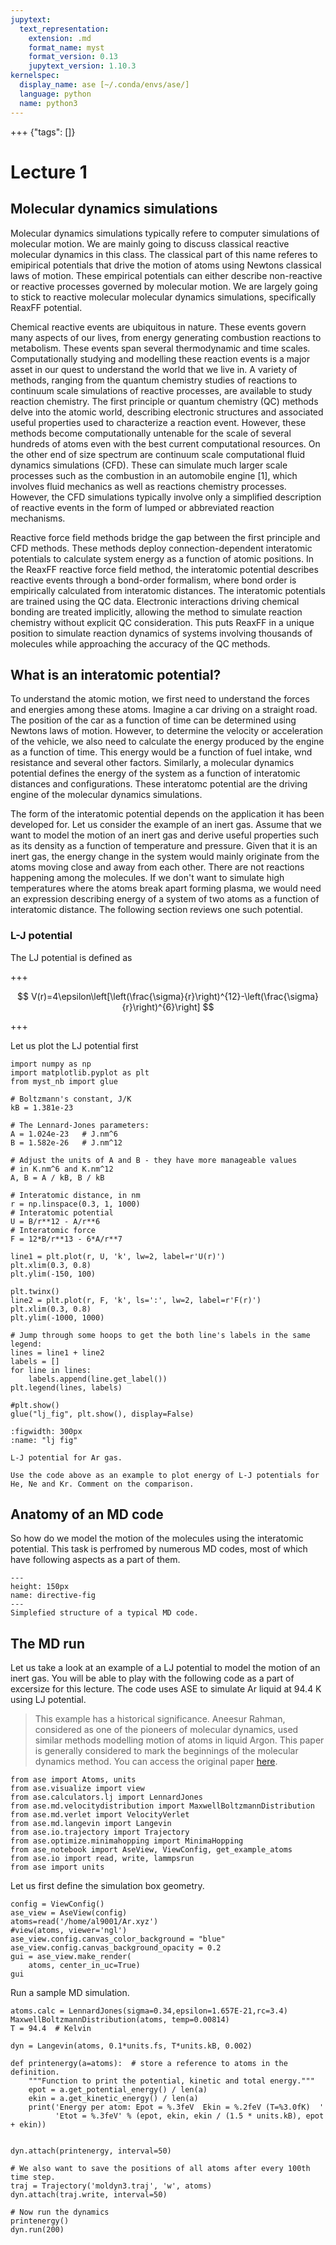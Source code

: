 ```yaml
---
jupytext:
  text_representation:
    extension: .md
    format_name: myst
    format_version: 0.13
    jupytext_version: 1.10.3
kernelspec:
  display_name: ase [~/.conda/envs/ase/]
  language: python
  name: python3
---
```


+++ {"tags": []}

Lecture 1
=========
## Molecular dynamics simulations

Molecular dynamics simulations typically refere to computer simulations of molecular motion. We are mainly going to discuss classical reactive molecular
dynamics in this class. The classical part of this name referes to emipirical potentials that drive the motion of atoms using Newtons classical laws of 
motion. These empirical potentials can either describe non-reactive or reactive processes governed by molecular motion. We are largely going to stick to
reactive molecular molecular dynamics simulations, specifically ReaxFF potential. 

Chemical reactive events are ubiquitous in nature. These events govern many aspects of our lives, from energy generating combustion reactions to 
metabolism. These events span several thermodynamic and time scales. Computationally studying and modelling these reaction events is a major asset
 in our quest to understand the world that we live in. A variety of methods, ranging from the quantum chemistry studies of reactions to continuum 
scale simulations of reactive processes, are available to study reaction chemistry. The first principle or quantum chemistry (QC) methods delve into 
the atomic world, describing electronic structures and associated useful properties used to characterize a reaction event. However, these methods 
become computationally untenable for the scale of several hundreds of atoms even with the best current computational resources. On the other end of 
size spectrum are continuum scale computational fluid dynamics simulations (CFD). These can simulate much larger scale processes such as the combustion
 in an automobile engine [1], which involves fluid mechanics as well as reactions chemistry processes. However, the CFD simulations typically involve
 only a simplified description of reactive events in the form of lumped or abbreviated reaction mechanisms.

Reactive force field methods bridge the gap between the first principle and CFD methods. These methods deploy connection-dependent interatomic 
potentials to calculate system energy as a function of atomic positions. In the ReaxFF reactive force field method, the interatomic potential describes 
reactive events through a bond-order formalism, where bond order is empirically calculated from interatomic distances. The interatomic potentials 
are trained using the QC data. Electronic interactions driving chemical bonding are treated implicitly, allowing the method to simulate reaction 
chemistry without explicit QC consideration. This puts ReaxFF in a unique position to simulate reaction dynamics of systems involving thousands of 
molecules while approaching the accuracy of the QC methods.

## What is an interatomic potential?
To understand the atomic motion, we first need to understand the forces and energies among these atoms. Imagine a car driving on a straight road. 
The position of the car as a function of time can be determined using Newtons laws of motion. However, to determine the velocity or acceleration 
of the vehicle, we also need to calculate the energy produced by the engine as a function of time. This energy would be a function of fuel intake, 
wnd resistance and several other factors. Similarly, a molecular dynamics potential defines the energy of the system as a function of interatomic 
distances and configurations. These interatomc potential are the driving engine of the molecular dynamics simulations.

The form of the interatomic potential depends on the application it has been developed for. Let us consider the example of an inert gas. Assume that
we want to model the motion of an inert gas and derive useful properties such as its density as a function of temperature and pressure. Given that 
it is an inert gas, the energy change in the system would mainly originate from the atoms moving close and away from each other. There are not 
reactions happening among the molecules. If we don't want to simulate high temperatures where the atoms break apart forming plasma, we would need 
an expression describing energy of a system of two atoms as a function of interatomic distance. The following section reviews one such potential.


### L-J potential

The LJ potential is defined as 

+++

$$
V(r)=4\epsilon\left[\left(\frac{\sigma}{r}\right)^{12}-\left(\frac{\sigma}{r}\right)^{6}\right]
$$

+++

Let us plot the LJ potential first


```{code-cell} ipython3
import numpy as np
import matplotlib.pyplot as plt
from myst_nb import glue
```



```{code-cell} ipython3
# Boltzmann's constant, J/K
kB = 1.381e-23

# The Lennard-Jones parameters:
A = 1.024e-23   # J.nm^6
B = 1.582e-26   # J.nm^12

# Adjust the units of A and B - they have more manageable values
# in K.nm^6 and K.nm^12
A, B = A / kB, B / kB

# Interatomic distance, in nm
r = np.linspace(0.3, 1, 1000)
# Interatomic potential
U = B/r**12 - A/r**6
# Interatomic force
F = 12*B/r**13 - 6*A/r**7

line1 = plt.plot(r, U, 'k', lw=2, label=r'U(r)')
plt.xlim(0.3, 0.8)
plt.ylim(-150, 100)

plt.twinx()
line2 = plt.plot(r, F, 'k', ls=':', lw=2, label=r'F(r)')
plt.xlim(0.3, 0.8)
plt.ylim(-1000, 1000)

# Jump through some hoops to get the both line's labels in the same legend:
lines = line1 + line2
labels = []
for line in lines:
    labels.append(line.get_label())
plt.legend(lines, labels)

#plt.show()
glue("lj_fig", plt.show(), display=False)
```

```{glue:figure} lj_fig
:figwidth: 300px
:name: "lj fig"

L-J potential for Ar gas.
```


```{admonition} Exercise 1
Use the code above as an example to plot energy of L-J potentials for He, Ne and Kr. Comment on the comparison.
```

## Anatomy of an MD code

So how do we model the motion of the molecules using the interatomic potential. This task is perfromed by numerous MD codes, most of which 
have following aspects as a part of them. 

```{figure} ./images/MD_structure.png
---
height: 150px
name: directive-fig
---
Simplefied structure of a typical MD code.
```



## The MD run

Let us take a look at an example of a LJ potential to model the motion of an inert gas. You will be
able to play with the following code as a part of excersize for this lecture. The code uses ASE to
simulate Ar liquid at 94.4 K using LJ potential. 

> This example has a historical significance. Aneesur Rahman, considered as one of the pioneers of
 molecular dynamics, used similar methods modelling motion of atoms in liquid Argon. This paper is 
generally considered to mark the beginnings of the molecular dynamics method. You can access the 
original paper [here](https://journals.aps.org/pr/abstract/10.1103/PhysRev.136.A405).


```{code-cell} ipython3
from ase import Atoms, units
from ase.visualize import view
from ase.calculators.lj import LennardJones
from ase.md.velocitydistribution import MaxwellBoltzmannDistribution
from ase.md.verlet import VelocityVerlet
from ase.md.langevin import Langevin
from ase.io.trajectory import Trajectory
from ase.optimize.minimahopping import MinimaHopping
from ase_notebook import AseView, ViewConfig, get_example_atoms
from ase.io import read, write, lammpsrun
from ase import units
```

Let us first define the simulation box geometry.

```{code-cell} ipython3
config = ViewConfig()
ase_view = AseView(config)
atoms=read('/home/al9001/Ar.xyz')
#view(atoms, viewer='ngl')
ase_view.config.canvas_color_background = "blue"
ase_view.config.canvas_background_opacity = 0.2
gui = ase_view.make_render(
    atoms, center_in_uc=True)
gui

```

Run a sample MD simulation.

```{code-cell} ipython3
atoms.calc = LennardJones(sigma=0.34,epsilon=1.657E-21,rc=3.4)
MaxwellBoltzmannDistribution(atoms, temp=0.00814)
T = 94.4  # Kelvin

dyn = Langevin(atoms, 0.1*units.fs, T*units.kB, 0.002)

def printenergy(a=atoms):  # store a reference to atoms in the definition.
    """Function to print the potential, kinetic and total energy."""
    epot = a.get_potential_energy() / len(a)
    ekin = a.get_kinetic_energy() / len(a)
    print('Energy per atom: Epot = %.3feV  Ekin = %.2feV (T=%3.0fK)  '
          'Etot = %.3feV' % (epot, ekin, ekin / (1.5 * units.kB), epot + ekin))


dyn.attach(printenergy, interval=50)

# We also want to save the positions of all atoms after every 100th time step.
traj = Trajectory('moldyn3.traj', 'w', atoms)
dyn.attach(traj.write, interval=50)

# Now run the dynamics
printenergy()
dyn.run(200)
```

